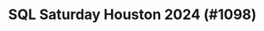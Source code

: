 ---
layout: event
title: "SQL Saturday Houston 2024 (#1098)"
subtitle: ""
tags: ["Houston", "Texas", "USA", "physical", "2024", "North America"]
thumb: /assets/img/logos/Just_icon_Color_small.png
comments: false
data: SQLSat1098
testevent: 1
---